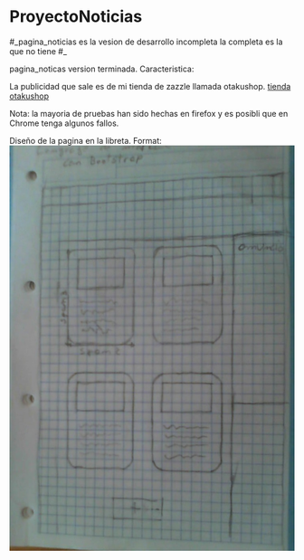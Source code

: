 # ProyectoNoticias

#\_pagina_noticias es la vesion de desarrollo incompleta la completa es la que no tiene #_

pagina_noticas version terminada. Caracteristica:

La publicidad que sale es de mi tienda de zazzle llamada otakushop.
[tienda otakushop](https://www.zazzle.es/s/otakushop)

Nota: la mayoria de pruebas han sido hechas en firefox y es posibli que en Chrome tenga algunos fallos. 









Diseño de la pagina en la libreta.
Format: ![Alt Text](diseño.jpg)
